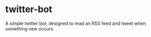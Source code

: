 # twitter-bot
A simple twitter bot, designed to read an RSS feed and tweet when something new occurs
